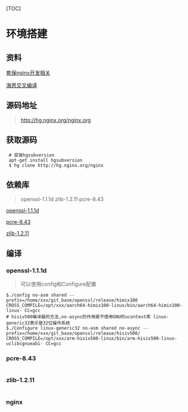 [TOC]

# 环境搭建

## 资料

[套保nginx开发相关](http://tengine.taobao.org/book/module_development.html)

[海思交叉编译](https://www.jianshu.com/p/5d9b60f7b262)

## 源码地址

> http://hg.nginx.org/nginx.org

## 获取源码

```shell
 # 安装hgsubversion
 apt-get install hgsubversion
 $ hg clone http://hg.nginx.org/nginx
```

## 依赖库

> openssl-1.1.1d zlib-1.2.11 pcre-8.43

[openssl-1.1.1d](https://www.openssl.org/source/openssl-1.1.1d.tar.gz)

[pcre-8.43](https://ftp.pcre.org/pub/pcre/pcre-8.44.tar.bz2)

[zlib-1.2.11](http://prdownloads.sourceforge.net/libpng/zlib-1.2.11.tar.gz?download)

## 编译

### openssl-1.1.1d

> 可以使用config和Configure配置

```shell
$./config no-asm shared --prefix=/home/xxx/git_base/openssl/release/himix100 CROSS_COMPILE=/opt/xxx/aarch64-himix100-linux/bin/aarch64-himix100-linux- CC=gcc
# hisiv500编译器的方法,no-async的作用是不使用GNU的ucontext库 linux-generic32表示是32位操作系统
$./Configure linux-generic32 no-asm shared no-async --prefix=/home/xxx/git_base/openssl/release/hisiv500/ CROSS_COMPILE=/opt/xxx/arm-hisiv500-linux/bin/arm-hisiv500-linux-uclibcgnueabi- CC=gcc
```

### pcre-8.43

```shell

```

### zlib-1.2.11

```shell

```

### nginx

```shell

```

